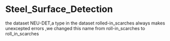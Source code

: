 # Steel_Surface_Detection
the dataset NEU-DET,a type in the dataset rolled-in_scarches always makes unexcepted errors ,we changed this name from roll-in_scarches to  roll_in_scarches
